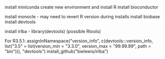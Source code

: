 install miniconda
create new environment and install R
install bioconductor

install monocle - may need to revert R version during installs
install biobase
install devtools


install irlba -
library(devtools) (possible Rtools)

For R3.5.1:
assignInNamespace("version_info", c(devtools:::version_info, list("3.5" = list(version_min = "3.3.0", version_max = "99.99.99", path = "bin"))), "devtools")
install_github("bwlewis/irlba")
